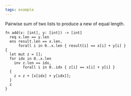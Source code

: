 ```yaml
---
tags: example
---
```


Pairwise sum of two lists to produce a new of equal length.

```{.mist .numberLines}
fn add(x: [int], y: [int]) -> [int]
  req x.len == y.len
  ens result.len == x.len,
      forall i in 0..x.len { result[i] == x[i] + y[i] }
{
  let mut z = [];
  for idx in 0..x.len
    inv z.len == idx,
        forall i in 0..idx { z[i] == x[i] + y[i] }
  {
    z = z + [x[idx] + y[idx]];
  }
  z
}

```